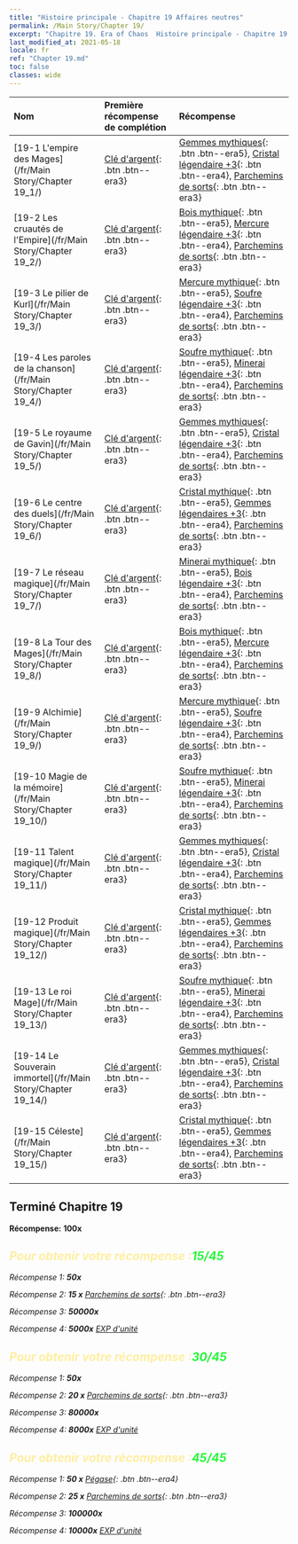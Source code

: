 ```yaml
---
title: "Histoire principale - Chapitre 19 Affaires neutres"
permalink: /Main Story/Chapter 19/
excerpt: "Chapitre 19. Era of Chaos  Histoire principale - Chapitre 19. Affaires neutres"
last_modified_at: 2021-05-18
locale: fr
ref: "Chapter 19.md"
toc: false
classes: wide
---
```


  | Nom |  Première récompense de complétion | Récompense |
  |:------------|:------------|:------------| 
  | [19-1 L'empire des Mages](/fr/Main Story/Chapter 19_1/) | [Clé d'argent](/ItemsFR/con_693/){: .btn .btn--era3} | [Gemmes mythiques](/ItemsFR/mat_65/){: .btn .btn--era5}, [Cristal légendaire +3](/ItemsFR/mat_59/){: .btn .btn--era4}, [Parchemins de sorts](/ItemsFR/con_694/){: .btn .btn--era3} |
  | [19-2 Les cruautés de l'Empire](/fr/Main Story/Chapter 19_2/) | [Clé d'argent](/ItemsFR/con_693/){: .btn .btn--era3} | [Bois mythique](/ItemsFR/mat_62/){: .btn .btn--era5}, [Mercure légendaire +3](/ItemsFR/mat_56/){: .btn .btn--era4}, [Parchemins de sorts](/ItemsFR/con_694/){: .btn .btn--era3} |
  | [19-3 Le pilier de Kurl](/fr/Main Story/Chapter 19_3/) | [Clé d'argent](/ItemsFR/con_693/){: .btn .btn--era3} | [Mercure mythique](/ItemsFR/mat_63/){: .btn .btn--era5}, [Soufre légendaire +3](/ItemsFR/mat_57/){: .btn .btn--era4}, [Parchemins de sorts](/ItemsFR/con_694/){: .btn .btn--era3} |
  | [19-4 Les paroles de la chanson](/fr/Main Story/Chapter 19_4/) | [Clé d'argent](/ItemsFR/con_693/){: .btn .btn--era3} | [Soufre mythique](/ItemsFR/mat_64/){: .btn .btn--era5}, [Minerai légendaire +3](/ItemsFR/mat_54/){: .btn .btn--era4}, [Parchemins de sorts](/ItemsFR/con_694/){: .btn .btn--era3} |
  | [19-5 Le royaume de Gavin](/fr/Main Story/Chapter 19_5/) | [Clé d'argent](/ItemsFR/con_693/){: .btn .btn--era3} | [Gemmes mythiques](/ItemsFR/mat_65/){: .btn .btn--era5}, [Cristal légendaire +3](/ItemsFR/mat_59/){: .btn .btn--era4}, [Parchemins de sorts](/ItemsFR/con_694/){: .btn .btn--era3} |
  | [19-6 Le centre des duels](/fr/Main Story/Chapter 19_6/) | [Clé d'argent](/ItemsFR/con_693/){: .btn .btn--era3} | [Cristal mythique](/ItemsFR/mat_66/){: .btn .btn--era5}, [Gemmes légendaires +3](/ItemsFR/mat_58/){: .btn .btn--era4}, [Parchemins de sorts](/ItemsFR/con_694/){: .btn .btn--era3} |
  | [19-7 Le réseau magique](/fr/Main Story/Chapter 19_7/) | [Clé d'argent](/ItemsFR/con_693/){: .btn .btn--era3} | [Minerai mythique](/ItemsFR/mat_61/){: .btn .btn--era5}, [Bois légendaire +3](/ItemsFR/mat_55/){: .btn .btn--era4}, [Parchemins de sorts](/ItemsFR/con_694/){: .btn .btn--era3} |
  | [19-8 La Tour des Mages](/fr/Main Story/Chapter 19_8/) | [Clé d'argent](/ItemsFR/con_693/){: .btn .btn--era3} | [Bois mythique](/ItemsFR/mat_62/){: .btn .btn--era5}, [Mercure légendaire +3](/ItemsFR/mat_56/){: .btn .btn--era4}, [Parchemins de sorts](/ItemsFR/con_694/){: .btn .btn--era3} |
  | [19-9 Alchimie](/fr/Main Story/Chapter 19_9/) | [Clé d'argent](/ItemsFR/con_693/){: .btn .btn--era3} | [Mercure mythique](/ItemsFR/mat_63/){: .btn .btn--era5}, [Soufre légendaire +3](/ItemsFR/mat_57/){: .btn .btn--era4}, [Parchemins de sorts](/ItemsFR/con_694/){: .btn .btn--era3} |
  | [19-10 Magie de la mémoire](/fr/Main Story/Chapter 19_10/) | [Clé d'argent](/ItemsFR/con_693/){: .btn .btn--era3} | [Soufre mythique](/ItemsFR/mat_64/){: .btn .btn--era5}, [Minerai légendaire +3](/ItemsFR/mat_54/){: .btn .btn--era4}, [Parchemins de sorts](/ItemsFR/con_694/){: .btn .btn--era3} |
  | [19-11 Talent magique](/fr/Main Story/Chapter 19_11/) | [Clé d'argent](/ItemsFR/con_693/){: .btn .btn--era3} | [Gemmes mythiques](/ItemsFR/mat_65/){: .btn .btn--era5}, [Cristal légendaire +3](/ItemsFR/mat_59/){: .btn .btn--era4}, [Parchemins de sorts](/ItemsFR/con_694/){: .btn .btn--era3} |
  | [19-12 Produit magique](/fr/Main Story/Chapter 19_12/) | [Clé d'argent](/ItemsFR/con_693/){: .btn .btn--era3} | [Cristal mythique](/ItemsFR/mat_66/){: .btn .btn--era5}, [Gemmes légendaires +3](/ItemsFR/mat_58/){: .btn .btn--era4}, [Parchemins de sorts](/ItemsFR/con_694/){: .btn .btn--era3} |
  | [19-13 Le roi Mage](/fr/Main Story/Chapter 19_13/) | [Clé d'argent](/ItemsFR/con_693/){: .btn .btn--era3} | [Soufre mythique](/ItemsFR/mat_64/){: .btn .btn--era5}, [Minerai légendaire +3](/ItemsFR/mat_54/){: .btn .btn--era4}, [Parchemins de sorts](/ItemsFR/con_694/){: .btn .btn--era3} |
  | [19-14 Le Souverain immortel](/fr/Main Story/Chapter 19_14/) | [Clé d'argent](/ItemsFR/con_693/){: .btn .btn--era3} | [Gemmes mythiques](/ItemsFR/mat_65/){: .btn .btn--era5}, [Cristal légendaire +3](/ItemsFR/mat_59/){: .btn .btn--era4}, [Parchemins de sorts](/ItemsFR/con_694/){: .btn .btn--era3} |
  | [19-15 Céleste](/fr/Main Story/Chapter 19_15/) | [Clé d'argent](/ItemsFR/con_693/){: .btn .btn--era3} | [Cristal mythique](/ItemsFR/mat_66/){: .btn .btn--era5}, [Gemmes légendaires +3](/ItemsFR/mat_58/){: .btn .btn--era4}, [Parchemins de sorts](/ItemsFR/con_694/){: .btn .btn--era3} |


## Terminé Chapitre 19

 **Récompense:**  **100x** <i class="fas fa-gem"/>



## <span style="color: #ffeea0">Pour obtenir votre récompense :</span><span style="color: #27f73a">15/45</span>

 Récompense 1:  **50x** <i class="fas fa-gem"/>

 Récompense 2: **15 x** [Parchemins de sorts](/ItemsFR/con_694/){: .btn .btn--era3}

 Récompense 3:  **50000x** <i class="fas fa-coins"/>

 Récompense 4:  **5000x** [EXP d'unité](/ItemsFR/con_902/)



## <span style="color: #ffeea0">Pour obtenir votre récompense :</span><span style="color: #27f73a">30/45</span>

 Récompense 1:  **50x** <i class="fas fa-gem"/>

 Récompense 2: **20 x** [Parchemins de sorts](/ItemsFR/con_694/){: .btn .btn--era3}

 Récompense 3:  **80000x** <i class="fas fa-coins"/>

 Récompense 4:  **8000x** [EXP d'unité](/ItemsFR/con_902/)



## <span style="color: #ffeea0">Pour obtenir votre récompense :</span><span style="color: #27f73a">45/45</span>

 Récompense 1: **50 x** [Pégase](/ItemsFR/unt_202/){: .btn .btn--era4}

 Récompense 2: **25 x** [Parchemins de sorts](/ItemsFR/con_694/){: .btn .btn--era3}

 Récompense 3:  **100000x** <i class="fas fa-coins"/>

 Récompense 4:  **10000x** [EXP d'unité](/ItemsFR/con_902/)


